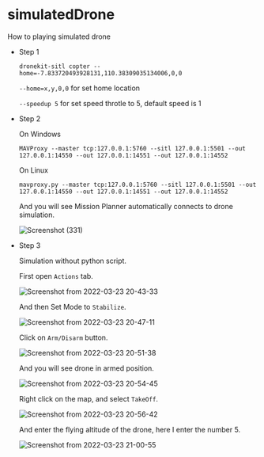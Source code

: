 # simulatedDrone
How to playing simulated drone

- Step 1

  ```
  dronekit-sitl copter --home=-7.833720493928131,110.38309035134006,0,0
  ```
  
  `--home=x,y,0,0` for set home location
  
  `--speedup 5` for set speed throtle to 5, default speed is 1
  

- Step 2

  On Windows

  ```
  MAVProxy --master tcp:127.0.0.1:5760 --sitl 127.0.0.1:5501 --out 127.0.0.1:14550 --out 127.0.0.1:14551 --out 127.0.0.1:14552
  ```
  
  On Linux
  
  ```
  mavproxy.py --master tcp:127.0.0.1:5760 --sitl 127.0.0.1:5501 --out 127.0.0.1:14550 --out 127.0.0.1:14551 --out 127.0.0.1:14552
  ```
  
  And you will see Mission Planner automatically connects to drone simulation.
  
  ![Screenshot (331)](https://user-images.githubusercontent.com/99522867/157839813-b3aafee6-134a-4289-8f95-f01d42cf4c26.png)
  
  
- Step 3
  
  Simulation without python script.
  
  First open `Actions` tab.
  
  ![Screenshot from 2022-03-23 20-43-33](https://user-images.githubusercontent.com/99522867/159713637-5348b25f-24e9-4b46-842e-ce49c56b5e59.png)

  And then Set Mode to `Stabilize`.
  
  ![Screenshot from 2022-03-23 20-47-11](https://user-images.githubusercontent.com/99522867/159714362-25c75b76-59c4-4d8b-bce8-59018eece1a7.png)

  Click on `Arm/Disarm` button.
  
  ![Screenshot from 2022-03-23 20-51-38](https://user-images.githubusercontent.com/99522867/159715310-90918e39-be70-4dc0-9936-56e2d47fe3b3.png)

  And you will see drone in armed position.
  
  ![Screenshot from 2022-03-23 20-54-45](https://user-images.githubusercontent.com/99522867/159715929-40a81bd8-fbac-4df8-b96c-7c8776276862.png)

  Right click on the map, and select `TakeOff`.
  
  ![Screenshot from 2022-03-23 20-56-42](https://user-images.githubusercontent.com/99522867/159716518-74b83fd3-fde2-4099-b99e-3098d4fe57c2.png)

  And enter the flying altitude of the drone, here I enter the number 5.
  
  ![Screenshot from 2022-03-23 21-00-55](https://user-images.githubusercontent.com/99522867/159717099-ae8dd0db-72b8-4738-8c86-eff0214df5f5.png)
